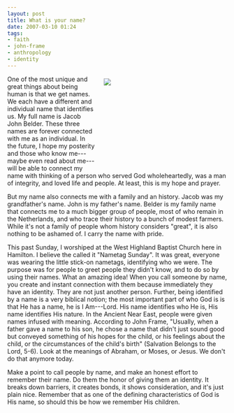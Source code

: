 ```yaml
---
layout: post
title: What is your name?
date: 2007-03-10 01:24
tags:
- faith
- john-frame
- anthropology
- identity
---
```

<div style="float: right; margin: 7px 1px 0px 20px; width: 282px; height: 203px;"><img src="https://dl.dropbox.com/u/3897986/Jake%20Blog%20Images/hello%20my%20name%20is.JPG" /></div>
One of the most unique and great things about being human is that we get names. We each have a different and individual name that identifies us. My full name is Jacob John Belder. These three names are forever connected with me as an individual. In the future, I hope my posterity and those who know me---maybe even read about me---will be able to connect my name with thinking of a person who served God wholeheartedly, was a man of integrity, and loved life and people. At least, this is my hope and prayer.

But my name also connects me with a family and an history. Jacob was my grandfather's name. John is my father's name. Belder is my family name that connects me to a much bigger group of people, most of who remain in the Netherlands, and who trace their history to a bunch of modest farmers. While it's not a family of people whom history considers "great", it is also nothing to be ashamed of. I carry the name with pride.

This past Sunday, I worshiped at the West Highland Baptist Church here in Hamilton. I believe the called it "Nametag Sunday". It was great, everyone was wearing the little stick-on nametags, identifying who we were. The purpose was for people to greet people they didn't know, and to do so by using their names. What an amazing idea! When you call someone by name, you create and instant connection with them because immediately they have an identity. They are not just another person. Further, being identified by a name is a very biblical notion; the most important part of who God is is that He has a name, he is I Am---Lord. His name identifies who He is, His name identifies His nature. In the Ancient Near East, people were given names infused with meaning. According to John Frame, "Usually, when a father gave a name to his son, he chose a name that didn't just sound good but conveyed something of his hopes for the child, or his feelings about the child, or the circumstances of the child's birth" (Salvation Belongs to the Lord, 5-6). Look at the meanings of Abraham, or Moses, or Jesus. We don't do that anymore today.

Make a point to call people by name, and make an honest effort to remember their name. Do them the honor of giving them an identity. It breaks down barriers, it creates bonds, it shows consideration, and it's just plain nice. Remember that as one of the defining characteristics of God is His name, so should this be how we remember His children.
